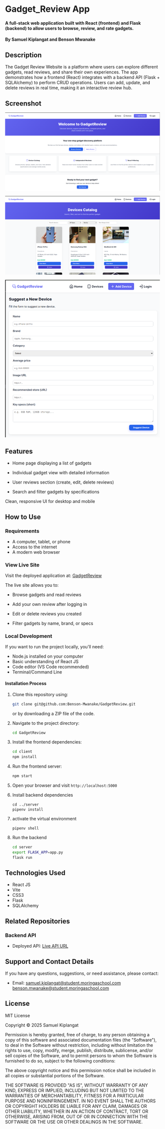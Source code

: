 # Gadget_Review App

#### A full-stack web application built with React (frontend) and Flask (backend) to allow users to browse, review, and rate gadgets.

#### By **Samuel Kiplangat and Benson Mwanake**

## Description

The Gadget Review Website is a platform where users can explore different gadgets, read reviews, and share their own experiences. The app demonstrates how a frontend (React) integrates with a backend API (Flask + SQLAlchemy) to perform CRUD operations. Users can add, update, and delete reviews in real time, making it an interactive review hub.

## Screenshot

![alt text](image.png)

![alt text](image-1.png)

![alt text](image-2.png)
## Features

- Home page displaying a list of gadgets

- Individual gadget view with detailed information

- User reviews section (create, edit, delete reviews)

- Search and filter gadgets by specifications

Clean, responsive UI for desktop and mobile

## How to Use

### Requirements

- A computer, tablet, or phone
- Access to the internet
- A modern web browser

### View Live Site

Visit the deployed application at: [GadgetReview](https://gadgetreviewsite.netlify.app)

The live site allows you to:

- Browse gadgets and read reviews

- Add your own review after logging in

- Edit or delete reviews you created

- Filter gadgets by name, brand, or specs

### Local Development

If you want to run the project locally, you'll need:

- Node.js installed on your computer
- Basic understanding of React JS
- Code editor (VS Code recommended)
- Terminal/Command Line

#### Installation Process

1. Clone this repository using:

   ```bash
   git clone git@github.com:Benson-Mwanake/GadgetReview.git
   ```

   or by downloading a ZIP file of the code.

2. Navigate to the project directory:

   ```bash
   cd GadgetReview
   ```

3. Install the frontend dependencies:

   ```bash
   cd client
   npm install
   ```

4. Run the frontend server:

   ```bash
   npm start
   ```

5. Open your browser and visit `http://localhost:5000`

6. Install backend dependencies
    ```
    cd ../server
    pipenv install
    ```

7. activate the virtual environment
    ```
    pipenv shell
    ```

8. Run the backend
   ```bash
   cd server
   export FLASK_APP=app.py
   flask run
   ```


## Technologies Used

- React JS
- Vite
- CSS3
- Flask
- SQLAlchemy


## Related Repositories

### Backend API

- Deployed API: [Live API URL](https://gadgetreview-5c3b.onrender.com)

## Support and Contact Details

If you have any questions, suggestions, or need assistance, please contact:

- Email: <samuel.kiplangat@student.moringaschool.com>
         <benson.mwanake@student.moringaschool.com>
## License

MIT License

Copyright &copy; 2025 Samuel Kiplangat

Permission is hereby granted, free of charge, to any person obtaining a copy of this software and associated documentation files (the "Software"), to deal in the Software without restriction, including without limitation the rights to use, copy, modify, merge, publish, distribute, sublicense, and/or sell copies of the Software, and to permit persons to whom the Software is furnished to do so, subject to the following conditions:

The above copyright notice and this permission notice shall be included in all copies or substantial portions of the Software.

THE SOFTWARE IS PROVIDED "AS IS", WITHOUT WARRANTY OF ANY KIND, EXPRESS OR IMPLIED, INCLUDING BUT NOT LIMITED TO THE WARRANTIES OF MERCHANTABILITY, FITNESS FOR A PARTICULAR PURPOSE AND NONINFRINGEMENT. IN NO EVENT SHALL THE AUTHORS OR COPYRIGHT HOLDERS BE LIABLE FOR ANY CLAIM, DAMAGES OR OTHER LIABILITY, WHETHER IN AN ACTION OF CONTRACT, TORT OR OTHERWISE, ARISING FROM, OUT OF OR IN CONNECTION WITH THE SOFTWARE OR THE USE OR OTHER DEALINGS IN THE SOFTWARE.